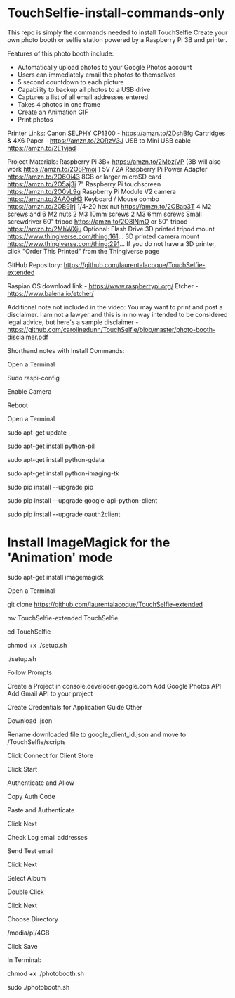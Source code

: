 # TouchSelfie-install-commands-only
This repo is simply the commands needed to install TouchSelfie
Create your own photo booth or selfie station powered by a Raspberry Pi 3B and printer.

Features of this photo booth include:
 - Automatically upload photos to your Google Photos account
 - Users can immediately email the photos to themselves
 - 5 second countdown to each picture
 - Capability to backup all photos to a USB drive
 - Captures a list of all email addresses entered
 - Takes 4 photos in one frame
 - Create an Animation GIF
 - Print photos

Printer Links:
Canon SELPHY CP1300 - https://amzn.to/2DshBfg
Cartridges & 4X6 Paper - https://amzn.to/2ORzV3J
USB to Mini USB cable - https://amzn.to/2E1vjad

Project Materials:
Raspberry Pi 3B+ https://amzn.to/2MbzjVP (3B will also work https://amzn.to/2O8Pmoj )
5V / 2A Raspberry Pi Power Adapter https://amzn.to/2O6Oi43
8GB or larger microSD card https://amzn.to/2O5aj3i
7" Raspberry Pi touchscreen https://amzn.to/2O0vL9q
Raspberry Pi Module V2 camera https://amzn.to/2AAOqH3
Keyboard / Mouse combo https://amzn.to/2OB9Irj
1/4-20 hex nut https://amzn.to/2OBap3T
4 M2 screws and 6 M2 nuts
2 M3 10mm screws
2 M3 6mm screws
Small screwdriver
60" tripod https://amzn.to/2O8lNmO
or 50" tripod https://amzn.to/2MhWXju
Optional: Flash Drive
3D printed tripod mount https://www.thingiverse.com/thing:161...
3D printed camera mount https://www.thingiverse.com/thing:291...
If you do not have a 3D printer, click "Order This Printed" from the Thingiverse page

GitHub Repository: https://github.com/laurentalacoque/TouchSelfie-extended

Raspian OS download link - https://www.raspberrypi.org/
Etcher - https://www.balena.io/etcher/

Additional note not included in the video:
You may want to print and post a disclaimer. I am not a lawyer and this is in no way intended to be considered legal advice, but here's a sample disclaimer - https://github.com/carolinedunn/TouchSelfie/blob/master/photo-booth-disclaimer.pdf

Shorthand notes with Install Commands:

Open a Terminal

Sudo raspi-config

Enable Camera

Reboot

Open a Terminal

sudo apt-get update

sudo apt-get install python-pil

sudo apt-get install python-gdata

sudo apt-get install python-imaging-tk

sudo pip install --upgrade pip

sudo pip install --upgrade google-api-python-client

sudo pip install --upgrade oauth2client

# Install ImageMagick for the 'Animation' mode

sudo apt-get install imagemagick

Open a Terminal 

git clone https://github.com/laurentalacoque/TouchSelfie-extended

mv TouchSelfie-extended TouchSelfie

cd TouchSelfie

chmod +x ./setup.sh

./setup.sh

Follow Prompts

Create a Project in console.developer.google.com
Add Google Photos API
Add Gmail API to your project

Create Credentials for Application Guide Other

Download .json

Rename downloaded file to google_client_id.json and move to /TouchSelfie/scripts

Click Connect for Client Store

Click Start

Authenticate and Allow

Copy Auth Code

Paste and Authenticate

Click Next

Check Log email addresses

Send Test email

Click Next

Select Album

Double Click

Click Next

Choose Directory 

/media/pi/4GB

Click Save

In Terminal:

chmod +x ./photobooth.sh

sudo ./photobooth.sh
